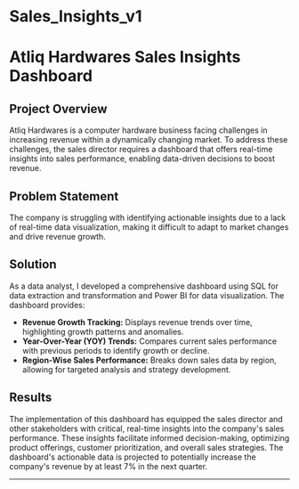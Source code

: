 # Sales_Insights_v1


# Atliq Hardwares Sales Insights Dashboard

## Project Overview
Atliq Hardwares is a computer hardware business facing challenges in increasing revenue within a dynamically changing market. To address these challenges, the sales director requires a dashboard that offers real-time insights into sales performance, enabling data-driven decisions to boost revenue.

## Problem Statement
The company is struggling with identifying actionable insights due to a lack of real-time data visualization, making it difficult to adapt to market changes and drive revenue growth.

## Solution
As a data analyst, I developed a comprehensive dashboard using SQL for data extraction and transformation and Power BI for data visualization. The dashboard provides:

- **Revenue Growth Tracking:** Displays revenue trends over time, highlighting growth patterns and anomalies.
- **Year-Over-Year (YOY) Trends:** Compares current sales performance with previous periods to identify growth or decline.
- **Region-Wise Sales Performance:** Breaks down sales data by region, allowing for targeted analysis and strategy development.

## Results
The implementation of this dashboard has equipped the sales director and other stakeholders with critical, real-time insights into the company's sales performance. These insights facilitate informed decision-making, optimizing product offerings, customer prioritization, and overall sales strategies. The dashboard's actionable data is projected to potentially increase the company's revenue by at least 7% in the next quarter.

---

